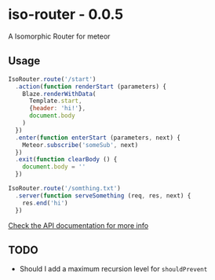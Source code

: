 # iso-router - 0.0.5
A Isomorphic Router for meteor

## Usage

```js
IsoRouter.route('/start')
  .action(function renderStart (parameters) {
    Blaze.renderWithData(
      Template.start,
      {header: 'hi!'},
      document.body
    )
  })
  .enter(function enterStart (parameters, next) {
    Meteor.subscribe('someSub', next)
  })
  .exit(function clearBody () {
    document.body = ''
  })

IsoRouter.route('/somthing.txt')
  .server(function serveSomething (req, res, next) {
    res.end('hi')
  })
```

[Check the API documentation for more info](https://github.com/Kriegslustig/meteor-iso-router/blob/master/DOCS.md)

## TODO
* Should I add a maximum recursion level for `shouldPrevent`
